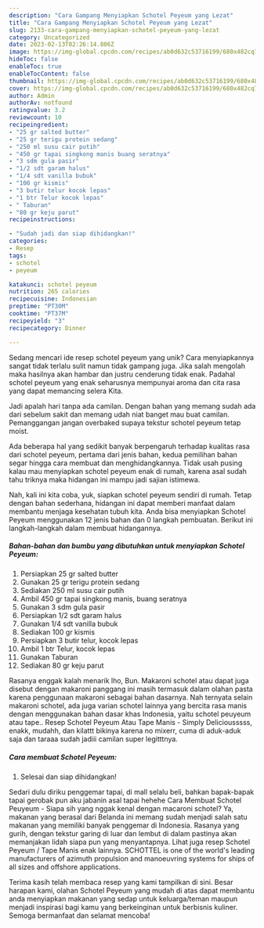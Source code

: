 ```yaml
---
description: "Cara Gampang Menyiapkan Schotel Peyeum yang Lezat"
title: "Cara Gampang Menyiapkan Schotel Peyeum yang Lezat"
slug: 2133-cara-gampang-menyiapkan-schotel-peyeum-yang-lezat
category: Uncategorized
date: 2023-02-13T02:26:14.806Z
image: https://img-global.cpcdn.com/recipes/ab0d632c53716199/680x482cq70/schotel-peyeum-foto-resep-utama.jpg
hideToc: false
enableToc: true
enableTocContent: false
thumbnail: https://img-global.cpcdn.com/recipes/ab0d632c53716199/680x482cq70/schotel-peyeum-foto-resep-utama.jpg
cover: https://img-global.cpcdn.com/recipes/ab0d632c53716199/680x482cq70/schotel-peyeum-foto-resep-utama.jpg
author: Admin
authorAv: notfound
ratingvalue: 3.2
reviewcount: 10
recipeingredient:
- "25 gr salted butter"
- "25 gr terigu protein sedang"
- "250 ml susu cair putih"
- "450 gr tapai singkong manis buang seratnya"
- "3 sdm gula pasir"
- "1/2 sdt garam halus"
- "1/4 sdt vanilla bubuk"
- "100 gr kismis"
- "3 butir telur kocok lepas"
- "1 btr Telur kocok lepas"
- " Taburan"
- "80 gr keju parut"
recipeinstructions:

- "Sudah jadi dan siap dihidangkan!"
categories:
- Resep
tags:
- schotel
- peyeum

katakunci: schotel peyeum 
nutrition: 265 calories
recipecuisine: Indonesian
preptime: "PT30M"
cooktime: "PT37M"
recipeyield: "3"
recipecategory: Dinner

---
```





Sedang mencari ide resep schotel peyeum yang unik? Cara menyiapkannya sangat tidak terlalu sulit namun tidak gampang juga. Jika salah mengolah maka hasilnya akan hambar dan justru cenderung tidak enak. Padahal schotel peyeum yang enak seharusnya mempunyai aroma dan cita rasa yang dapat memancing selera Kita.





Jadi apalah hari tanpa ada camilan. Dengan bahan yang memang sudah ada dari sebelum sakit dan memang udah niat banget mau buat camilan. Pemanggangan jangan overbaked supaya tekstur schotel peyeum tetap moist.

Ada beberapa hal yang sedikit banyak berpengaruh terhadap kualitas rasa dari schotel peyeum, pertama dari jenis bahan, kedua pemilihan bahan segar hingga cara membuat dan menghidangkannya. Tidak usah pusing kalau mau menyiapkan schotel peyeum enak di rumah, karena asal sudah tahu triknya maka hidangan ini mampu jadi sajian istimewa.






Nah, kali ini kita coba, yuk, siapkan schotel peyeum sendiri di rumah. Tetap dengan bahan sederhana, hidangan ini dapat memberi manfaat dalam membantu menjaga kesehatan tubuh kita. Anda bisa menyiapkan Schotel Peyeum menggunakan 12 jenis bahan dan 0 langkah pembuatan. Berikut ini langkah-langkah dalam membuat hidangannya.

<!--inarticleads1-->

##### Bahan-bahan dan bumbu yang dibutuhkan untuk menyiapkan Schotel Peyeum:

1. Persiapkan 25 gr salted butter
1. Gunakan 25 gr terigu protein sedang
1. Sediakan 250 ml susu cair putih
1. Ambil 450 gr tapai singkong manis, buang seratnya
1. Gunakan 3 sdm gula pasir
1. Persiapkan 1/2 sdt garam halus
1. Gunakan 1/4 sdt vanilla bubuk
1. Sediakan 100 gr kismis
1. Persiapkan 3 butir telur, kocok lepas
1. Ambil 1 btr Telur, kocok lepas
1. Gunakan  Taburan
1. Sediakan 80 gr keju parut


Rasanya enggak kalah menarik lho, Bun. Makaroni schotel atau dapat juga disebut dengan makaroni panggang ini masih termasuk dalam olahan pasta karena penggunaan makaroni sebagai bahan dasarnya. Nah ternyata selain makaroni schotel, ada juga varian schotel lainnya yang bercita rasa manis dengan menggunakan bahan dasar khas Indonesia, yaitu schotel peuyeum atau tape.. Resep Schotel Peyeum Atau Tape Manis - Simply Deliciousssss, enakk, mudahh, dan kilattt bikinya karena no mixerr, cuma di aduk-aduk saja dan taraaa sudah jadiii camilan super legitttnya. 

<!--inarticleads2-->

##### Cara membuat Schotel Peyeum:


1. Selesai dan siap dihidangkan!

Sedari dulu diriku penggemar tapai, di mall selalu beli, bahkan bapak-bapak tapai gerobak pun aku jabanin asal tapai hehehe Cara Membuat Schotel Peuyeum - Siapa sih yang nggak kenal dengan macaroni schotel? Ya, makanan yang berasal dari Belanda ini memang sudah menjadi salah satu makanan yang memiliki banyak penggemar di Indonesia. Rasanya yang gurih, dengan tekstur garing di luar dan lembut di dalam pastinya akan memanjakan lidah siapa pun yang menyantapnya. Lihat juga resep Schotel Peyeum / Tape Manis enak lainnya. SCHOTTEL is one of the world&#39;s leading manufacturers of azimuth propulsion and manoeuvring systems for ships of all sizes and offshore applications. 

Terima kasih telah membaca resep yang kami tampilkan di sini. Besar harapan kami, olahan Schotel Peyeum yang mudah di atas dapat membantu anda menyiapkan makanan yang sedap untuk keluarga/teman maupun menjadi inspirasi bagi kamu yang berkeinginan untuk berbisnis kuliner. Semoga bermanfaat dan selamat mencoba!

